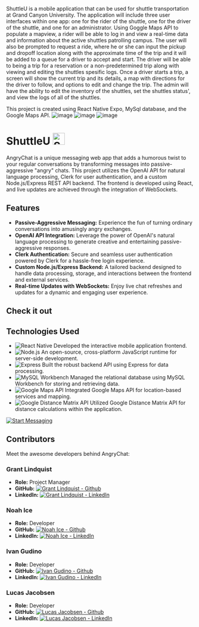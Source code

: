  ShuttleU is a mobile application that can be used for shuttle transportation at Grand Canyon University. The application will include three user interfaces within one app: one for the rider of the shuttle, one for the driver of the shuttle, and one for an administrator. Using Goggle Maps API to populate a mapview, a rider will be able to log in and view a real-time data and information about the active shuttles patrolling campus. The user will also be prompted to request a ride, where he or she can input the pickup and dropoff location along with the approximate time of the trip and it will be added to a queue for a driver to accept and start. The driver will be able to being a trip for a reservation or a non-predetermined trip along with viewing and editing the shuttles spesific logs. Once a driver starts a trip, a screen will show the current trip and its details, a map with directions for the driver to follow, and options to edit and change the trip. The admin will have the ability to edit the inventory of the shuttles, set the shuttles status', and view the logs of all of the shuttles. 

This project is created using React Native Expo, MySql database, and the Google Maps API. 
![image](https://user-images.githubusercontent.com/97192501/232983370-40887f07-d431-4222-a225-961eb54cb859.png)
![image](https://user-images.githubusercontent.com/97192501/232983237-118322fc-0e78-4ab1-aa8d-45dfe2fa21d5.png)
![image](https://user-images.githubusercontent.com/97192501/232983338-fd36c461-d6b3-4b29-8556-916c3e48b944.png)

# ShuttleU  <img src="https://cdn-icons-png.flaticon.com/128/2554/2554966.png" alt="ShuttleU" width="32"> 


AngryChat is a unique messaging web app that adds a humorous twist to your regular conversations by transforming messages into passive-aggressive "angry" chats. This project utilizes the OpenAI API for natural language processing, Clerk for user authentication, and a custom Node.js/Express REST API backend. The frontend is developed using React, and live updates are achieved through the integration of WebSockets.

## Features

- **Passive-Aggressive Messaging:** Experience the fun of turning ordinary conversations into amusingly angry exchanges.
- **OpenAI API Integration:** Leverage the power of OpenAI's natural language processing to generate creative and entertaining passive-aggressive responses.
- **Clerk Authentication:** Secure and seamless user authentication powered by Clerk for a hassle-free login experience.
- **Custom Node.js/Express Backend:** A tailored backend designed to handle data processing, storage, and interactions between the frontend and external services.
- **Real-time Updates with WebSockets:** Enjoy live chat refreshes and updates for a dynamic and engaging user experience.


## Check it out
## Technologies Used

- ![React Native](https://img.shields.io/badge/-React_Native-61DAFB?style=flat-square&logo=react&logoColor=white) Developed the interactive mobile application frontend.
- ![Node.js](https://img.shields.io/badge/-Node.js-339933?style=flat-square&logo=node.js&logoColor=white) An open-source, cross-platform JavaScript runtime for server-side development.
- ![Express](https://img.shields.io/badge/-Express-000000?style=flat-square&logo=express&logoColor=white) Built the robust backend API using Express for data processing.
- ![MySQL Workbench](https://img.shields.io/badge/-MySQL_Workbench-4479A1?style=flat-square&logo=mysql&logoColor=white) Managed the relational database using MySQL Workbench for storing and retrieving data.
- ![Google Maps API](https://img.shields.io/badge/-Google_Maps_API-4285F4?style=flat-square&logo=google-maps&logoColor=white) Integrated Google Maps API for location-based services and mapping.
- ![Google Distance Matrix API](https://img.shields.io/badge/-Google_API-4285F4?style=flat-square&logo=google&logoColor=white) Utilized Google Distance Matrix API for distance calculations within the application.

[![Start Messaging](https://img.shields.io/badge/Try%20Angrychat%20Now-FF5733?style=for-the-badge)](https://angrychat-frontend-d69df51a96e6.herokuapp.com/)

## Contributors

Meet the awesome developers behind AngryChat:

### Grant Lindquist 

- **Role:** Project Manager 
- **GitHub:** [![Grant Lindquist - Github](https://img.shields.io/badge/GitHub-GrantLindquist-blue?style=flat-square&logo=github)](https://github.com/GrantLindquist)
- **LinkedIn:** [![Grant Lindquist - LinkedIn](https://img.shields.io/badge/LinkedIn-GrantLindquist-blue?style=flat-square&logo=linkedin)](https://www.linkedin.com/in/glindquist-dev/)

### Noah Ice

- **Role:** Developer
- **GitHub:** [![Noah Ice - Github](https://img.shields.io/badge/GitHub-NoahIce-blue?style=flat-square&logo=github)](https://github.com/NoahIce)
- **LinkedIn:** [![Noah Ice - LinkedIn](https://img.shields.io/badge/LinkedIn-NoahIce-blue?style=flat-square&logo=linkedin)](https://www.linkedin.com/in/noah-ice-1333051b1/)

### Ivan Gudino

- **Role:** Developer
- **GitHub:** [![Ivan Gudino - Github](https://img.shields.io/badge/GitHub-Raptas1-blue?style=flat-square&logo=github)](https://github.com/Raptas1)
- **LinkedIn:** [![Ivan Gudino - LinkedIn](https://img.shields.io/badge/LinkedIn-IvanGudino-blue?style=flat-square&logo=linkedin)](https://www.linkedin.com/in/ivan-gudino-a2b942262/)

### Lucas Jacobsen

- **Role:** Developer
- **GitHub:** [![Lucas Jacobsen - Github](https://img.shields.io/badge/GitHub-lucas--jacobsen-blue?style=flat-square&logo=github)](https://github.com/lucas-jacobsen)
- **LinkedIn:** [![Lucas Jacobsen - LinkedIn](https://img.shields.io/badge/LinkedIn-lucas--jacobsen-blue?style=flat-square&logo=linkedin)](https://www.linkedin.com/in/lucas-jacobsen/)
